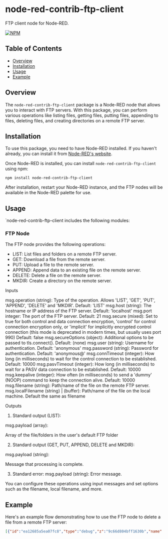 # node-red-contrib-ftp-client

FTP client node for Node-RED.

[![NPM](https://nodei.co/npm/node-red-contrib-ftp-client.png?downloads=true)](https://nodei.co/npm/node-red-contrib-ftp-client/)

## Table of Contents

- [Overview](#overview)
- [Installation](#installation)
- [Usage](#usage)
- [Example](#example)

## Overview

The `node-red-contrib-ftp-client` package is a Node-RED node that allows you to interact with FTP servers. With this package, you can perform various operations like listing files, getting files, putting files, appending to files, deleting files, and creating directories on a remote FTP server.

## Installation

To use this package, you need to have Node-RED installed. If you haven't already, you can install it from [Node-RED's website](http://nodered.org).

Once Node-RED is installed, you can install `node-red-contrib-ftp-client` using npm:

```shell
npm install node-red-contrib-ftp-client
```

After installation, restart your Node-RED instance, and the FTP nodes will be available in the Node-RED palette for use.

## Usage

`node-red-contrib-ftp-client includes the following modules:
### FTP Node
The FTP node provides the following operations:
* LIST: List files and folders on a remote FTP server.
* GET: Download a file from the remote server.
* PUT: Upload a file to the remote server.
* APPEND: Append data to an existing file on the remote server.
* DELETE: Delete a file on the remote server.
* MKDIR: Create a directory on the remote server.

Inputs

msg.operation (string): Type of the operation. Allows 'LIST', 'GET', 'PUT', 'APPEND', 'DELETE' and 'MKDIR'. Default: 'LIST'
msg.host (string): The hostname or IP address of the FTP server. Default: 'localhost'
msg.port integer: The port of the FTP server. Default: 21
msg.secure (mixed): Set to true for both control and data connection encryption, 'control' for control connection encryption only, or 'implicit' for implicitly encrypted control connection (this mode is deprecated in modern times, but usually uses port 990) Default: false
msg.secureOptions (object): Additional options to be passed to tls.connect(). Default: (none)
msg.user (string): Username for authentication. Default: 'anonymous'
msg.password (string): Password for authentication. Default: 'anonymous@'
msg.connTimeout (integer): How long (in milliseconds) to wait for the control connection to be established. Default: 10000
msg.pasvTimeout (integer): How long (in milliseconds) to wait for a PASV data connection to be established. Default: 10000
msg.keepalive (integer): How often (in milliseconds) to send a 'dummy' (NOOP) command to keep the connection alive. Default: 10000
msg.filename (string): Path/name of the file on the remote FTP server.
msg.localFilename (string) | (buffer): Path/name of the file on the local machine. Default the same as filename

Outputs

1. Standard output (LIST):

msg.payload (array):

Array of the file/folders in the user's default FTP folder

2. Standard output (GET, PUT, APPEND, DELETE and MKDIR):

msg.payload (string):

Message that processing is complete.

3. Standard error:
msg.payload (string): Error message.

You can configure these operations using input messages and set options such as the filename, local filename, and more.

## Example

Here's an example flow demonstrating how to use the FTP node to delete a file from a remote FTP server:

```json
[{"id":"ea12685a5ea07fc8","type":"debug","z":"9c66d804bff1630b","name":"debug 1","active":true,"tosidebar":true,"console":false,"tostatus":false,"complete":"true","targetType":"full","statusVal":"","statusType":"auto","x":360,"y":100,"wires":[]},{"id":"0f119f317f8339c0","type":"inject","z":"9c66d804bff1630b","name":"","props":[{"p":"host","v":"localhost","vt":"str"},{"p":"port","v":"21","vt":"str"},{"p":"user","v":"luzik","vt":"str"},{"p":"password","v":"111","vt":"str"},{"p":"operation","v":"DELETE","vt":"str"},{"p":"filename","v":"DiscordSetup.exe","vt":"str"}],"repeat":"","crontab":"","once":false,"onceDelay":0.1,"topic":"","x":100,"y":100,"wires":[["c15ef24c2beb93de"]]},{"id":"c15ef24c2beb93de","type":"ftp","z":"9c66d804bff1630b","name":"","x":230,"y":100,"wires":[["ea12685a5ea07fc8"]]}]
```

